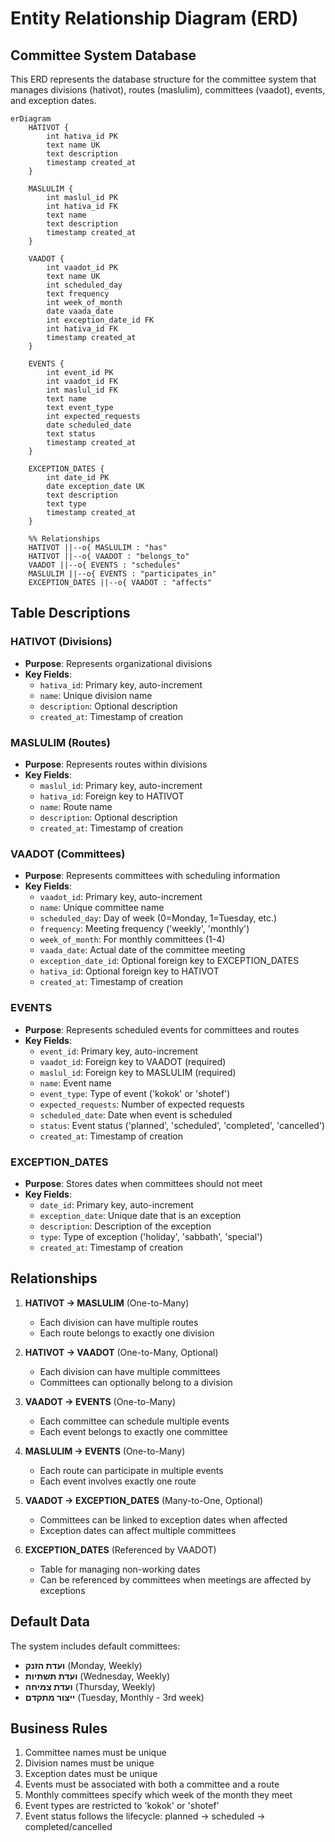 # Entity Relationship Diagram (ERD)

## Committee System Database

This ERD represents the database structure for the committee system that manages divisions (hativot), routes (maslulim), committees (vaadot), events, and exception dates.

```mermaid
erDiagram
    HATIVOT {
        int hativa_id PK
        text name UK
        text description
        timestamp created_at
    }
    
    MASLULIM {
        int maslul_id PK
        int hativa_id FK
        text name
        text description
        timestamp created_at
    }
    
    VAADOT {
        int vaadot_id PK
        text name UK
        int scheduled_day
        text frequency
        int week_of_month
        date vaada_date
        int exception_date_id FK
        int hativa_id FK
        timestamp created_at
    }
    
    EVENTS {
        int event_id PK
        int vaadot_id FK
        int maslul_id FK
        text name
        text event_type
        int expected_requests
        date scheduled_date
        text status
        timestamp created_at
    }
    
    EXCEPTION_DATES {
        int date_id PK
        date exception_date UK
        text description
        text type
        timestamp created_at
    }

    %% Relationships
    HATIVOT ||--o{ MASLULIM : "has"
    HATIVOT ||--o{ VAADOT : "belongs_to"
    VAADOT ||--o{ EVENTS : "schedules"
    MASLULIM ||--o{ EVENTS : "participates_in"
    EXCEPTION_DATES ||--o{ VAADOT : "affects"
```

## Table Descriptions

### HATIVOT (Divisions)
- **Purpose**: Represents organizational divisions
- **Key Fields**:
  - `hativa_id`: Primary key, auto-increment
  - `name`: Unique division name
  - `description`: Optional description
  - `created_at`: Timestamp of creation

### MASLULIM (Routes)
- **Purpose**: Represents routes within divisions
- **Key Fields**:
  - `maslul_id`: Primary key, auto-increment
  - `hativa_id`: Foreign key to HATIVOT
  - `name`: Route name
  - `description`: Optional description
  - `created_at`: Timestamp of creation

### VAADOT (Committees)
- **Purpose**: Represents committees with scheduling information
- **Key Fields**:
  - `vaadot_id`: Primary key, auto-increment
  - `name`: Unique committee name
  - `scheduled_day`: Day of week (0=Monday, 1=Tuesday, etc.)
  - `frequency`: Meeting frequency ('weekly', 'monthly')
  - `week_of_month`: For monthly committees (1-4)
  - `vaada_date`: Actual date of the committee meeting
  - `exception_date_id`: Optional foreign key to EXCEPTION_DATES
  - `hativa_id`: Optional foreign key to HATIVOT
  - `created_at`: Timestamp of creation

### EVENTS
- **Purpose**: Represents scheduled events for committees and routes
- **Key Fields**:
  - `event_id`: Primary key, auto-increment
  - `vaadot_id`: Foreign key to VAADOT (required)
  - `maslul_id`: Foreign key to MASLULIM (required)
  - `name`: Event name
  - `event_type`: Type of event ('kokok' or 'shotef')
  - `expected_requests`: Number of expected requests
  - `scheduled_date`: Date when event is scheduled
  - `status`: Event status ('planned', 'scheduled', 'completed', 'cancelled')
  - `created_at`: Timestamp of creation

### EXCEPTION_DATES
- **Purpose**: Stores dates when committees should not meet
- **Key Fields**:
  - `date_id`: Primary key, auto-increment
  - `exception_date`: Unique date that is an exception
  - `description`: Description of the exception
  - `type`: Type of exception ('holiday', 'sabbath', 'special')
  - `created_at`: Timestamp of creation

## Relationships

1. **HATIVOT → MASLULIM** (One-to-Many)
   - Each division can have multiple routes
   - Each route belongs to exactly one division

2. **HATIVOT → VAADOT** (One-to-Many, Optional)
   - Each division can have multiple committees
   - Committees can optionally belong to a division

3. **VAADOT → EVENTS** (One-to-Many)
   - Each committee can schedule multiple events
   - Each event belongs to exactly one committee

4. **MASLULIM → EVENTS** (One-to-Many)
   - Each route can participate in multiple events
   - Each event involves exactly one route

5. **VAADOT → EXCEPTION_DATES** (Many-to-One, Optional)
   - Committees can be linked to exception dates when affected
   - Exception dates can affect multiple committees

6. **EXCEPTION_DATES** (Referenced by VAADOT)
   - Table for managing non-working dates
   - Can be referenced by committees when meetings are affected by exceptions

## Default Data

The system includes default committees:
- **ועדת הזנק** (Monday, Weekly)
- **ועדת תשתיות** (Wednesday, Weekly)
- **ועדת צמיחה** (Thursday, Weekly)
- **ייצור מתקדם** (Tuesday, Monthly - 3rd week)

## Business Rules

1. Committee names must be unique
2. Division names must be unique
3. Exception dates must be unique
4. Events must be associated with both a committee and a route
5. Monthly committees specify which week of the month they meet
6. Event types are restricted to 'kokok' or 'shotef'
7. Event status follows the lifecycle: planned → scheduled → completed/cancelled

